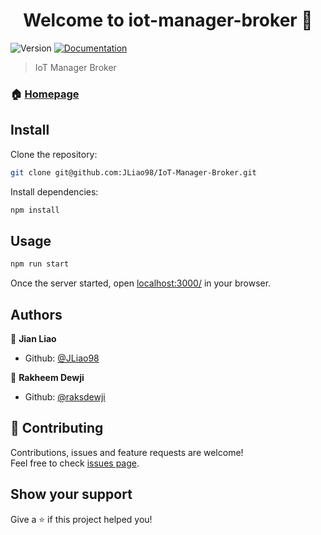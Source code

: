 <h1 align="center">Welcome to iot-manager-broker 👋</h1>
<p>
  <img alt="Version" src="https://img.shields.io/badge/version-1.0.0-blue.svg?cacheSeconds=2592000" />
  <a href="https://github.com/JLiao98/IoT-Manager-Broker/README.md" target="_blank">
    <img alt="Documentation" src="https://img.shields.io/badge/documentation-yes-brightgreen.svg" />
  </a>
</p>

> IoT Manager Broker

### 🏠 [Homepage](https://github.com/JLiao98/IoT-Manager-Broker)

## Install

Clone the repository:

```sh
git clone git@github.com:JLiao98/IoT-Manager-Broker.git
```

Install dependencies:

```sh
npm install
```

## Usage

```sh
npm run start
```

Once the server started, open [localhost:3000/](http://localhost:3000/) in your browser.

## Authors

👤 **Jian Liao**

- Github: [@JLiao98](https://github.com/JLiao98)

👤 **Rakheem Dewji**

- Github: [@raksdewji](https://github.com/raksdewji)

## 🤝 Contributing

Contributions, issues and feature requests are welcome!<br />Feel free to check [issues page](https://github.com/JLiao98/IoT-Manager-Broker/issues).

## Show your support

Give a ⭐️ if this project helped you!
